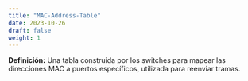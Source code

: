```yaml
---
title: "MAC-Address-Table"
date: 2023-10-26
draft: false
weight: 1
---
```


**Definición:** Una tabla construida por los switches para mapear las direcciones MAC a puertos específicos, utilizada para reenviar tramas.
